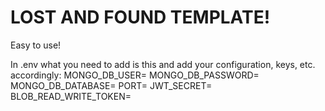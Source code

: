 # LOST AND FOUND TEMPLATE!
Easy to use!

In .env what you need to add is this and add your configuration, keys, etc. accordingly:
MONGO_DB_USER=
MONGO_DB_PASSWORD=
MONGO_DB_DATABASE=
PORT=
JWT_SECRET=
BLOB_READ_WRITE_TOKEN=
